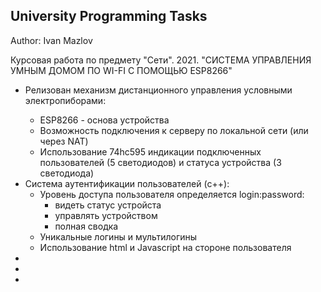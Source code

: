## University Programming Tasks
Author: Ivan Mazlov

Курсовая работа по предмету "Сети". 2021.
"СИСТЕМА УПРАВЛЕНИЯ УМНЫМ ДОМОМ ПО WI-FI  С ПОМОЩЬЮ ESP8266"
<ul>

<li>Релизован механизм дистанционного управления условными электропиборами:</li>
  <ul>
    <li>ESP8266 - основа устройства</li>
    <li>Возможность подключения к серверу по локальной сети (или через NAT)</li>
    <li>Использование 74hc595 индикации подключенных пользователей (5 светодиодов) и статуса устройства (3 светодиода)</li>
  </ul>
<li>Система аутентификации пользователей (c++):
  <ul>
    <li>Уровень доступа пользователя определяется login:password:
      <ul>
        <li>видеть статус устройста</li>
        <li>управлять устройством</li>
        <li>полная сводка</li>
      </ul>
    </li>
    <li>Уникальные логины и мультилогины</li>
    <li>Использование html и Javascript на стороне пользователя</li>
  </ul>
</li>
<li></li>
<li></li>
<li></li>
</ul>
